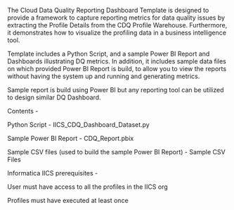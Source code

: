 The Cloud Data Quality Reporting Dashboard Template is designed to provide a framework to capture reporting metrics for data quality issues by extracting the Profile Details from the CDQ Profile Warehouse. Furthermore, it demonstrates how to visualize the profiling data in a business intelligence tool. 

Template includes a Python Script, and a sample Power BI Report and Dashboards illustrating DQ metrics. In addition, it includes sample data files on which provided Power BI Report is build, to allow you to view the reports without having the system up and running and generating metrics. 

Sample report is build using Power BI but any reporting tool can be utilized to design similar DQ Dashboard.


Contents -

Python Script - IICS_CDQ_Dashboard_Dataset.py

Sample Power BI Report - CDQ_Report.pbix

Sample CSV files (used to build the sample Power BI Report) - Sample CSV Files



Informatica IICS prerequisites -

User must have access to all the profiles in the IICS org

Profiles must have executed at least once

